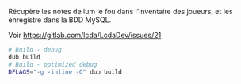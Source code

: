 
Récupère les notes de lum le fou dans l'inventaire des joueurs, et les enregistre dans la BDD MySQL.

Voir https://gitlab.com/lcda/LcdaDev/issues/21

```sh
# Build - debug
dub build
# Build - optimized debug
DFLAGS="-g -inline -O" dub build
```